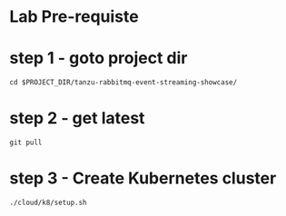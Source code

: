 # Lab Pre-requiste 

# step 1 - goto  project dir

```shell
cd $PROJECT_DIR/tanzu-rabbitmq-event-streaming-showcase/
```

# step 2 - get latest 

```shell
git pull
```


# step 3 - Create Kubernetes cluster

```shell
./cloud/k8/setup.sh 
```
